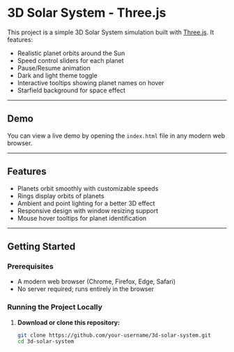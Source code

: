 # 3D Solar System - Three.js

This project is a simple 3D Solar System simulation built with [Three.js](https://threejs.org/). It features:

- Realistic planet orbits around the Sun
- Speed control sliders for each planet
- Pause/Resume animation
- Dark and light theme toggle
- Interactive tooltips showing planet names on hover
- Starfield background for space effect

---

## Demo

You can view a live demo by opening the `index.html` file in any modern web browser.

---

## Features

- Planets orbit smoothly with customizable speeds
- Rings display orbits of planets
- Ambient and point lighting for a better 3D effect
- Responsive design with window resizing support
- Mouse hover tooltips for planet identification

---

## Getting Started

### Prerequisites

- A modern web browser (Chrome, Firefox, Edge, Safari)
- No server required; runs entirely in the browser

### Running the Project Locally

1. **Download or clone this repository:**

   ```bash
   git clone https://github.com/your-username/3d-solar-system.git
   cd 3d-solar-system
